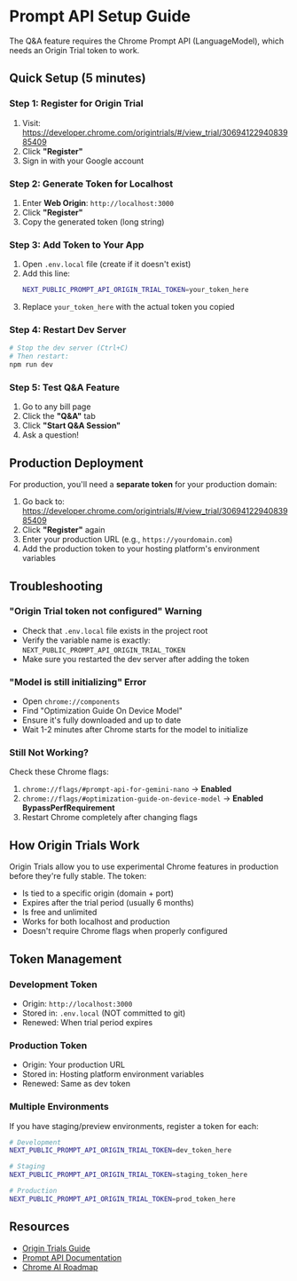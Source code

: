 # Prompt API Setup Guide

The Q&A feature requires the Chrome Prompt API (LanguageModel), which needs an Origin Trial token to work.

## Quick Setup (5 minutes)

### Step 1: Register for Origin Trial

1. Visit: https://developer.chrome.com/origintrials/#/view_trial/3069412294083985409
2. Click **"Register"**
3. Sign in with your Google account

### Step 2: Generate Token for Localhost

1. Enter **Web Origin**: `http://localhost:3000`
2. Click **"Register"**
3. Copy the generated token (long string)

### Step 3: Add Token to Your App

1. Open `.env.local` file (create if it doesn't exist)
2. Add this line:
   ```bash
   NEXT_PUBLIC_PROMPT_API_ORIGIN_TRIAL_TOKEN=your_token_here
   ```
3. Replace `your_token_here` with the actual token you copied

### Step 4: Restart Dev Server

```bash
# Stop the dev server (Ctrl+C)
# Then restart:
npm run dev
```

### Step 5: Test Q&A Feature

1. Go to any bill page
2. Click the **"Q&A"** tab
3. Click **"Start Q&A Session"**
4. Ask a question!

## Production Deployment

For production, you'll need a **separate token** for your production domain:

1. Go back to: https://developer.chrome.com/origintrials/#/view_trial/3069412294083985409
2. Click **"Register"** again
3. Enter your production URL (e.g., `https://yourdomain.com`)
4. Add the production token to your hosting platform's environment variables

## Troubleshooting

### "Origin Trial token not configured" Warning

- Check that `.env.local` file exists in the project root
- Verify the variable name is exactly: `NEXT_PUBLIC_PROMPT_API_ORIGIN_TRIAL_TOKEN`
- Make sure you restarted the dev server after adding the token

### "Model is still initializing" Error

- Open `chrome://components`
- Find "Optimization Guide On Device Model"
- Ensure it's fully downloaded and up to date
- Wait 1-2 minutes after Chrome starts for the model to initialize

### Still Not Working?

Check these Chrome flags:

1. `chrome://flags/#prompt-api-for-gemini-nano` → **Enabled**
2. `chrome://flags/#optimization-guide-on-device-model` → **Enabled BypassPerfRequirement**
3. Restart Chrome completely after changing flags

## How Origin Trials Work

Origin Trials allow you to use experimental Chrome features in production before they're fully stable. The token:

- Is tied to a specific origin (domain + port)
- Expires after the trial period (usually 6 months)
- Is free and unlimited
- Works for both localhost and production
- Doesn't require Chrome flags when properly configured

## Token Management

### Development Token
- Origin: `http://localhost:3000`
- Stored in: `.env.local` (NOT committed to git)
- Renewed: When trial period expires

### Production Token
- Origin: Your production URL
- Stored in: Hosting platform environment variables
- Renewed: Same as dev token

### Multiple Environments

If you have staging/preview environments, register a token for each:

```bash
# Development
NEXT_PUBLIC_PROMPT_API_ORIGIN_TRIAL_TOKEN=dev_token_here

# Staging
NEXT_PUBLIC_PROMPT_API_ORIGIN_TRIAL_TOKEN=staging_token_here

# Production
NEXT_PUBLIC_PROMPT_API_ORIGIN_TRIAL_TOKEN=prod_token_here
```

## Resources

- [Origin Trials Guide](https://developer.chrome.com/docs/web-platform/origin-trials)
- [Prompt API Documentation](https://developer.chrome.com/docs/ai/built-in-apis)
- [Chrome AI Roadmap](https://developer.chrome.com/docs/ai/built-in)
